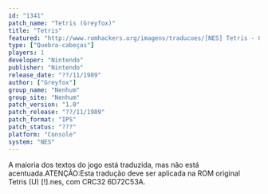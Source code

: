```yaml
---
id: "1341"
patch_name: "Tetris (Greyfox)"
title: "Tetris"
featured: "http://www.romhackers.org/imagens/traducoes/[NES] Tetris - Greyfox - 1.png"
type: ["Quebra-cabeças"]
players: 1
developer: "Nintendo"
publisher: "Nintendo"
release_date: "??/11/1989"
author: ["Greyfox"]
group_name: "Nenhum"
group_site: "Nenhum"
patch_version: "1.0"
patch_release: "??/11/1989"
patch_format: "IPS"
patch_status: "???"
platform: "Console"
system: "NES"
---
```


A maioria dos textos do jogo está traduzida, mas não está acentuada.ATENÇÃO:Esta tradução deve ser aplicada na ROM original Tetris (U) [!].nes, com CRC32 6D72C53A.